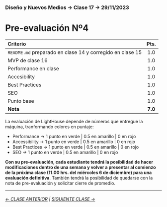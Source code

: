 ### Diseño y Nuevos Medios → Clase 17 → 29/11/2023

# Pre-evaluación Nº4

| Criterio | Pts. |
|:---------|:----:|
| `README.md` preparado en clase 14 y corregido en clase 15 | 1.0 |
| MVP de clase 16 | 1.0 |
| Performance en clase | 1.0 |
| Accesibility | 1.0 |
| Best Practices | 1.0 |
| SEO | 1.0 |
| Punto base | 1.0 |
| **Nota** | **7.0** |

La evaluación de LightHouse depende de números que entregue la máquina, tranformando colores en puntaje:

- Performance → 1 punto en verde | 0.5 en amarillo | 0 en rojo
- Accessibility → 1 punto en verde | 0.5 en amarillo | 0 en rojo
- Best Practices → 1 punto en verde | 0.5 en amarillo | 0 en rojo
- SEO → 1 punto en verde | 0.5 en amarillo | 0 en rojo

**Con su pre-evaluación, cada estudiante tendrá la posibilidad de hacer modificaciones dentro de una semana y volver a presentar al comienzo de la próxima clase (11.00 hrs. del miércoles 6 de diciembre) para una evaluación definitiva**. También tendrá la posibilidad de quedarse con la nota de pre-evaluación y solicitar cierre de promedio.

- - - - - - - 

###### [← CLASE ANTERIOR](https://github.com/profesorfaco/dno037-2023-2/tree/main/clase-16) | [SIGUIENTE CLASE →](https://github.com/profesorfaco/dno037-2023-2/tree/main/clase-18)
